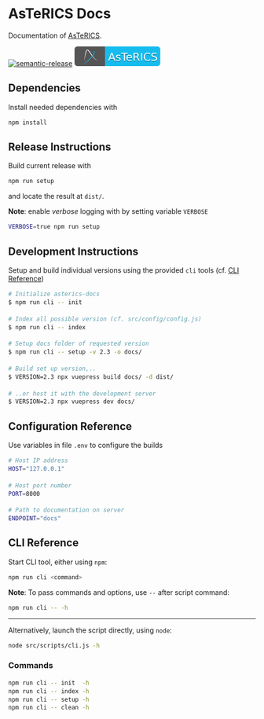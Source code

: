 # AsTeRICS Docs

Documentation of [AsTeRICS](https://github.com/asterics/AsTeRICS.git).

[![semantic-release](https://img.shields.io/badge/%20%20%F0%9F%93%A6%F0%9F%9A%80-semantic--release-e10079.svg)](https://github.com/semantic-release/semantic-release)
[![AsTeRICS](https://raw.githubusercontent.com/asterics/asterics-docs/store/badge/asterics-badge.svg?sanitize=true)](https://github.com/asterics/AsTeRICS)



## Dependencies

Install needed dependencies with

```bash
npm install
```

## Release Instructions

Build current release with

```bash
npm run setup
```

and locate the result at  `dist/`.

**Note**: enable _verbose_ logging with by setting variable `VERBOSE`

```bash
VERBOSE=true npm run setup
```

## Development Instructions

Setup and build individual versions using the provided `cli` tools (cf. [CLI Reference](#CLI-Reference))

```bash
# Initialize asterics-docs
$ npm run cli -- init

# Index all possible version (cf. src/config/config.js)
$ npm run cli -- index

# Setup docs folder of requested version
$ npm run cli -- setup -v 2.3 -o docs/

# Build set up version,..
$ VERSION=2.3 npx vuepress build docs/ -d dist/

# ..or host it with the development server
$ VERSION=2.3 npx vuepress dev docs/
```

## Configuration Reference

Use variables in file `.env` to configure the builds

```bash
# Host IP address
HOST="127.0.0.1"

# Host port number
PORT=8000

# Path to documentation on server
ENDPOINT="docs"
```

## CLI Reference

Start CLI tool, either using `npm`:

```bash
npm run cli <command>
```

**Note**: To pass commands and options, use `--` after script command:

```bash
npm run cli -- -h
```

---

Alternatively, launch the script directly, using `node`:

```bash
node src/scripts/cli.js -h
```

### Commands

```bash
npm run cli -- init  -h
npm run cli -- index -h
npm run cli -- setup -h
npm run cli -- clean -h
```